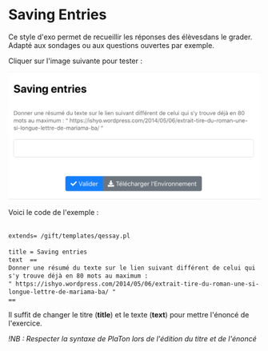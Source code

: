 # Saving Entries

Ce style d'exo permet de recueillir les réponses des élèvesdans le grader. Adapté aux sondages ou aux questions ouvertes par exemple.

Cliquer sur l'image suivante pour tester : 

[![image](Saving_entries.png)](https://pl.u-pem.fr/filebrowser/demo/33514/)

Voici le code de l'exemple : 

```{r}

extends= /gift/templates/qessay.pl 

title = Saving entries
text  ==
Donner une résumé du texte sur le lien suivant différent de celui qui s'y trouve déjà en 80 mots au maximum : 
" https://ishyo.wordpress.com/2014/05/06/extrait-tire-du-roman-une-si-longue-lettre-de-mariama-ba/ " 
==

```

Il suffit de changer le titre (**title**) et le texte (**text**) pour mettre l'énoncé de l'exercice. 

*!NB : Respecter la syntaxe de PlaTon lors de l'édition du titre et de l'énoncé*



